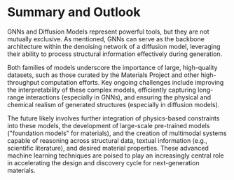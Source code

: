 # Summary and Outlook

GNNs and Diffusion Models represent powerful tools, but they are not mutually exclusive. As mentioned, GNNs can serve as the backbone architecture within the denoising network of a diffusion model, leveraging their ability to process structural information effectively during generation.

Both families of models underscore the importance of large, high-quality datasets, such as those curated by the Materials Project and other high-throughput computation efforts. Key ongoing challenges include improving the interpretability of these complex models, efficiently capturing long-range interactions (especially in GNNs), and ensuring the physical and chemical realism of generated structures (especially in diffusion models).

The future likely involves further integration of physics-based constraints into these models, the development of large-scale pre-trained models ("foundation models" for materials), and the creation of multimodal systems capable of reasoning across structural data, textual information (e.g., scientific literature), and desired material properties. These advanced machine learning techniques are poised to play an increasingly central role in accelerating the design and discovery cycle for next-generation materials.

